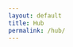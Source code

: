 ```yaml
---
layout: default
title: Hub
permalink: /hub/
---
```


<canvas id="hubCanvas" width="800" height="600"></canvas>
<script type="module" src="{{ '/assets/game/hub.js' | relative_url }}"></script>